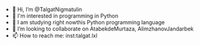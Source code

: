 - 👋 Hi, I’m @TalgatNigmatulin
- 👀 I'm interested in programming in Python
- 🌱 I am studying right nowthis Python programming language
- 💞️ I’m looking to collaborate on AtabekdeMurtaza, AlimzhanovJandarbek
- 📫 How to reach me: inst:talgat.lxl

<!---
TalgatNigmatulin/TalgatNigmatulin is a ✨ special ✨ repository because its `README.md` (this file) appears on your GitHub profile.
You can click the Preview link to take a look at your changes.
--->

